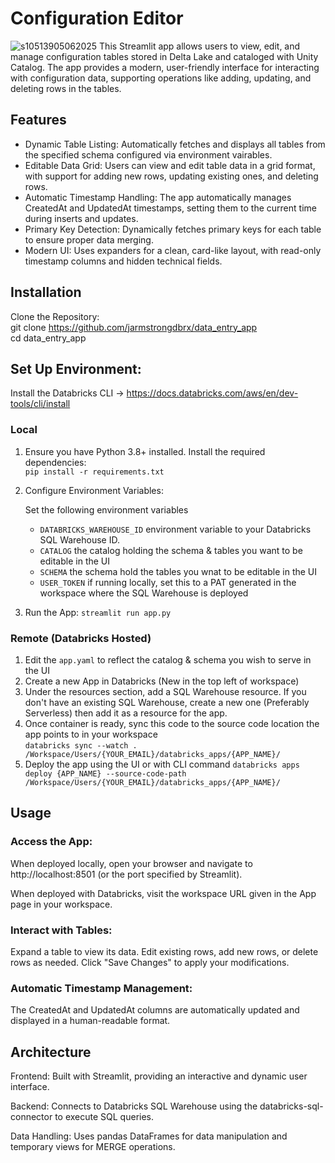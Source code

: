 # Configuration Editor
![s10513905062025](https://a.okmd.dev/md/681a21fcc3f1e.png)
This Streamlit app allows users to view, edit, and manage configuration tables stored in Delta Lake and cataloged with Unity Catalog. The app provides a modern, user-friendly interface for interacting with configuration data, supporting operations like adding, updating, and deleting rows in the tables.
## Features

- Dynamic Table Listing: Automatically fetches and displays all tables from the specified schema configured via environment vairables.
- Editable Data Grid: Users can view and edit table data in a grid format, with support for adding new rows, updating existing ones, and deleting rows.
- Automatic Timestamp Handling: The app automatically manages CreatedAt and UpdatedAt timestamps, setting them to the current time during inserts and updates.
- Primary Key Detection: Dynamically fetches primary keys for each table to ensure proper data merging.
- Modern UI: Uses expanders for a clean, card-like layout, with read-only timestamp columns and hidden technical fields.

## Installation

Clone the Repository: <br>
git clone https://github.com/jarmstrongdbrx/data_entry_app <br>
cd data_entry_app


## Set Up Environment:

Install the Databricks CLI -> https://docs.databricks.com/aws/en/dev-tools/cli/install

### Local
1. Ensure you have Python 3.8+ installed.
Install the required dependencies: <br>
`pip install -r requirements.txt`

2. Configure Environment Variables:

    Set the following environment variables
    - `DATABRICKS_WAREHOUSE_ID` environment variable to your Databricks SQL Warehouse ID.
    - `CATALOG` the catalog holding the schema & tables you want to be editable in the UI
    - `SCHEMA` the schema hold the tables you wnat to be editable in the UI
    - `USER_TOKEN` if running locally, set this to a PAT generated in the workspace where the SQL Warehouse is deployed
3. Run the App:
`streamlit run app.py`

### Remote (Databricks Hosted)
1. Edit the `app.yaml` to reflect the catalog & schema you wish to serve in the UI
2. Create a new App in Databricks (New in the top left of workspace)
3. Under the resources section, add a SQL Warehouse resource.  If you don't have an existing SQL Warehouse, create a new one (Preferably Serverless) then add it as a resource for the app.
3. Once container is ready, sync this code to the source code location the app points to in your workspace <br>
`databricks sync --watch . /Workspace/Users/{YOUR_EMAIL}/databricks_apps/{APP_NAME}/`
4. Deploy the app using the UI or with CLI command
`databricks apps deploy {APP_NAME} --source-code-path /Workspace/Users/{YOUR_EMAIL}/databricks_apps/{APP_NAME}/`
## Usage

### Access the App:

When deployed locally, open your browser and navigate to http://localhost:8501 (or the port specified by Streamlit).

When deployed with Databricks, visit the workspace URL given in the App page in your workspace.


### Interact with Tables:

Expand a table to view its data.
Edit existing rows, add new rows, or delete rows as needed.
Click "Save Changes" to apply your modifications.


### Automatic Timestamp Management:

The CreatedAt and UpdatedAt columns are automatically updated and displayed in a human-readable format.


## Architecture

Frontend: Built with Streamlit, providing an interactive and dynamic user interface. <br>

Backend: Connects to Databricks SQL Warehouse using the databricks-sql-connector to execute SQL queries. <br>

Data Handling: Uses pandas DataFrames for data manipulation and temporary views for MERGE operations.